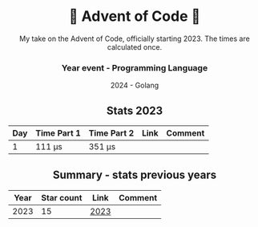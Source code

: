 <div align='center'>
  <h1>🎄 Advent of Code 🎄</h1>
  My take on the Advent of Code, officially starting 2023.
  The times are calculated once.
  
  ### Year event - Programming Language
  2024 - Golang
  
  
  ## Stats 2023

| Day | Time Part 1 | Time Part 2 | Link | Comment |
| --- | ------ | ------- | --------- | --------- |
| 1   | 111 μs | 351 μs  |    |   |

## Summary - stats previous years
| Year | Star count | Link | Comment |
| ---- | -------------- | ---- | ------- |
| 2023   | 15     | [2023](https://github.com/ahenningsson/aoc/tree/main/2023/) | |
</div>
